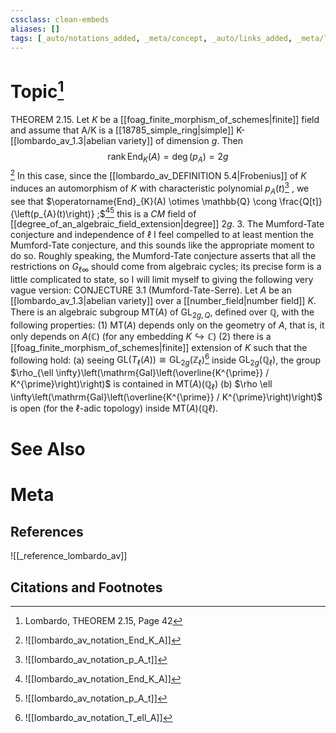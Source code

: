 ```yaml
---
cssclass: clean-embeds
aliases: []
tags: [_auto/notations_added, _meta/concept, _auto/links_added, _meta/literature_note, _reference/lombardo_av, _meta/TODO/change_title, _meta/TODO/split]
---
```

# Topic[^1]
THEOREM 2.15. Let $K$ be a [[foag_finite_morphism_of_schemes|finite]] field and assume that A/K is a [[18785_simple_ring|simple]] K-[[lombardo_av_1.3|abelian variety]] of dimension $g$. Then
$$
\operatorname{rank} \operatorname{End}_{K}(A)=\operatorname{deg}\left(p_{A}\right)=2 g
$$
[^2]
In this case, since the [[lombardo_av_DEFINITION 5.4|Frobenius]] of $K$ induces an automorphism of $K$ with characteristic polynomial $p_{A}(t)$[^3]              , we see that $\operatorname{End}_{K}(A) \otimes \mathbb{Q} \cong \frac{Q[t]}{\left(p_{A}(t)\right)} ;$[^2][^3]               this is a $C M$ field of [[degree_of_an_algebraic_field_extension|degree]] $2 g .$
3. The Mumford-Tate conjecture and independence of $\ell$
I feel compelled to at least mention the Mumford-Tate conjecture, and this sounds like the appropriate moment to do so. Roughly speaking, the Mumford-Tate conjecture asserts that all the restrictions on $G_{\ell \infty}$ should come from algebraic cycles; its precise form is a little complicated to state, so I will limit myself to giving the following very vague version:
CONJECTURE 3.1 (Mumford-Tate-Serre). Let $A$ be an [[lombardo_av_1.3|abelian variety]] over a [[number_field|number field]] $K .$ There is an algebraic subgroup $\mathrm{MT}(A)$ of $\mathrm{GL}_{2 g, Q}$, defined over $\mathbb{Q}$, with the following properties:
(1) $\mathrm{MT}(A)$ depends only on the geometry of $A$, that is, it only depends on $A(\mathbb{C})$ (for any embedding $K \hookrightarrow \mathbb{C})$
(2) there is a [[foag_finite_morphism_of_schemes|finite]] extension of $K$ such that the following hold:
(a) seeing $\mathrm{GL}\left(T_{\ell}(A)\right) \cong \mathrm{GL}_{2 g}\left(\mathbb{Z}_{\ell}\right)$[^4]               inside $\mathrm{GL}_{2 g}\left(\mathbb{Q}_{\ell}\right)$, the group $\rho_{\ell \infty}\left(\mathrm{Gal}\left(\overline{K^{\prime}} / K^{\prime}\right)\right)$ is contained in $\mathrm{MT}(A)\left(\mathbb{Q}_{\ell}\right)$
(b) $\rho \ell \infty\left(\mathrm{Gal}\left(\overline{K^{\prime}} / K^{\prime}\right)\right)$ is open (for the $\ell$-adic topology) inside $\mathrm{MT}(A)(\mathbb{Q} \ell)$.

# See Also

# Meta
## References
![[_reference_lombardo_av]]

## Citations and Footnotes
[^1]: Lombardo, THEOREM 2.15, Page 42
[^2]: ![[lombardo_av_notation_End_K_A]]
[^3]: ![[lombardo_av_notation_p_A_t]]
[^4]: ![[lombardo_av_notation_T_ell_A]]
